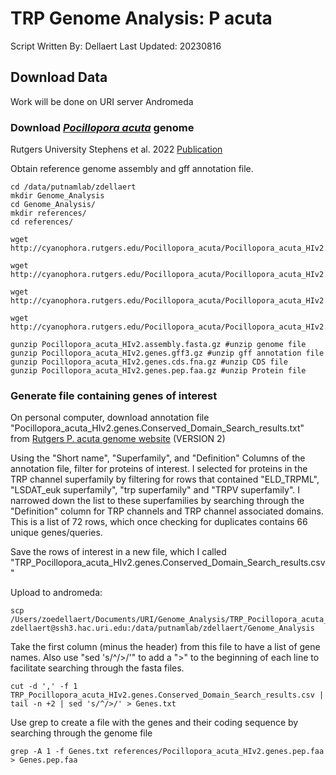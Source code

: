 # TRP Genome Analysis: P acuta

Script Written By: Dellaert
Last Updated: 20230816

## Download Data

Work will be done on URI server Andromeda

### Download [*Pocillopora acuta*](http://cyanophora.rutgers.edu/Pocillopora_acuta/) genome

Rutgers University Stephens et al. 2022 [Publication](https://academic.oup.com/gigascience/article/doi/10.1093/gigascience/giac098/6815755)

Obtain reference genome assembly and gff annotation file.

```
cd /data/putnamlab/zdellaert
mkdir Genome_Analysis
cd Genome_Analysis/
mkdir references/
cd references/ 

wget http://cyanophora.rutgers.edu/Pocillopora_acuta/Pocillopora_acuta_HIv2.assembly.fasta.gz

wget http://cyanophora.rutgers.edu/Pocillopora_acuta/Pocillopora_acuta_HIv2.genes.gff3.gz

wget http://cyanophora.rutgers.edu/Pocillopora_acuta/Pocillopora_acuta_HIv2.genes.cds.fna.gz

wget http://cyanophora.rutgers.edu/Pocillopora_acuta/Pocillopora_acuta_HIv2.genes.pep.faa.gz

gunzip Pocillopora_acuta_HIv2.assembly.fasta.gz #unzip genome file
gunzip Pocillopora_acuta_HIv2.genes.gff3.gz #unzip gff annotation file
gunzip Pocillopora_acuta_HIv2.genes.cds.fna.gz #unzip CDS file
gunzip Pocillopora_acuta_HIv2.genes.pep.faa.gz #unzip Protein file
```

### Generate file containing genes of interest

On personal computer, download annotation file "Pocillopora_acuta_HIv2.genes.Conserved_Domain_Search_results.txt" from [Rutgers P. acuta genome website](http://cyanophora.rutgers.edu/Pocillopora_acuta/) (VERSION 2)

Using the "Short name", "Superfamily", and "Definition" Columns of the annotation file, filter for proteins of interest. I selected for proteins in the TRP channel superfamily by filtering for rows that contained "ELD_TRPML", "LSDAT_euk superfamily", "trp superfamily" and "TRPV superfamily". I narrowed down the list to these superfamilies by searching through the "Definition" column for TRP channels and TRP channel associated domains. This is a list of 72 rows, which once checking for duplicates contains 66 unique genes/queries.

Save the rows of interest in a new file, which I called "TRP_Pocillopora_acuta_HIv2.genes.Conserved_Domain_Search_results.csv"

Upload to andromeda:

```
scp  /Users/zoedellaert/Documents/URI/Genome_Analysis/TRP_Pocillopora_acuta_HIv2.genes.Conserved_Domain_Search_results.csv zdellaert@ssh3.hac.uri.edu:/data/putnamlab/zdellaert/Genome_Analysis
```

Take the first column (minus the header) from this file to have a list of gene names. Also use "sed 's/^/>/'" to add a ">" to the beginning of each line to facilitate searching through the fasta files.

```
cut -d ',' -f 1 TRP_Pocillopora_acuta_HIv2.genes.Conserved_Domain_Search_results.csv | tail -n +2 | sed 's/^/>/' > Genes.txt
```

Use grep to create a file with the genes and their coding sequence by searching through the genome file

```
grep -A 1 -f Genes.txt references/Pocillopora_acuta_HIv2.genes.pep.faa > Genes.pep.faa

```
